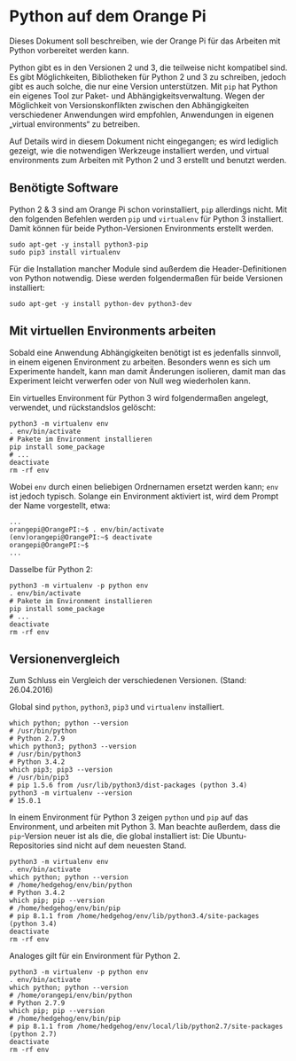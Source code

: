 # Python auf dem Orange Pi

Dieses Dokument soll beschreiben, wie der Orange Pi für das Arbeiten mit Python vorbereitet werden kann.

Python gibt es in den Versionen 2 und 3, die teilweise nicht kompatibel sind.
Es gibt Möglichkeiten, Bibliotheken für Python 2 und 3 zu schreiben, jedoch gibt es auch solche, die nur eine Version unterstützen.
Mit `pip` hat Python ein eigenes Tool zur Paket- und Abhängigkeitsverwaltung.
Wegen der Möglichkeit von Versionskonflikten zwischen den Abhängigkeiten verschiedener Anwendungen wird empfohlen, Anwendungen in eigenen „virtual environments“ zu betreiben.

Auf Details wird in diesem Dokument nicht eingegangen; es wird lediglich gezeigt, wie die notwendigen Werkzeuge installiert werden, und virtual environments zum Arbeiten mit Python 2 und 3 erstellt und benutzt werden.

## Benötigte Software

Python 2 & 3 sind am Orange Pi schon vorinstalliert, `pip` allerdings nicht.
Mit den folgenden Befehlen werden `pip` und `virtualenv` für Python 3 installiert.
Damit können für beide Python-Versionen Environments erstellt werden.

    sudo apt-get -y install python3-pip
    sudo pip3 install virtualenv

Für die Installation mancher Module sind außerdem die Header-Definitionen von Python notwendig.
Diese werden folgendermaßen für beide Versionen installiert:

    sudo apt-get -y install python-dev python3-dev

## Mit virtuellen Environments arbeiten

Sobald eine Anwendung Abhängigkeiten benötigt ist es jedenfalls sinnvoll, in einem eigenen Environment zu arbeiten.
Besonders wenn es sich um Experimente handelt, kann man damit Änderungen isolieren, damit man das Experiment leicht verwerfen oder von Null weg wiederholen kann.

Ein virtuelles Environment für Python 3 wird folgendermaßen angelegt, verwendet, und rückstandslos gelöscht:

    python3 -m virtualenv env
    . env/bin/activate
    # Pakete im Environment installieren
    pip install some_package
    # ...
    deactivate
    rm -rf env

Wobei `env` durch einen beliebigen Ordnernamen ersetzt werden kann; `env` ist jedoch typisch.
Solange ein Environment aktiviert ist, wird dem Prompt der Name vorgestellt, etwa:

    ...
    orangepi@OrangePI:~$ . env/bin/activate
    (env)orangepi@OrangePI:~$ deactivate
    orangepi@OrangePI:~$
    ...

Dasselbe für Python 2:

    python3 -m virtualenv -p python env
    . env/bin/activate
    # Pakete im Environment installieren
    pip install some_package
    # ...
    deactivate
    rm -rf env

## Versionenvergleich

Zum Schluss ein Vergleich der verschiedenen Versionen. (Stand: 26.04.2016)

Global sind `python`, `python3`, `pip3` und `virtualenv` installiert.

    which python; python --version
    # /usr/bin/python
    # Python 2.7.9
    which python3; python3 --version
    # /usr/bin/python3
    # Python 3.4.2
    which pip3; pip3 --version
    # /usr/bin/pip3
    # pip 1.5.6 from /usr/lib/python3/dist-packages (python 3.4)
    python3 -m virtualenv --version
    # 15.0.1

In einem Environment für Python 3 zeigen `python` und `pip` auf das Environment, und arbeiten mit Python 3.
Man beachte außerdem, dass die `pip`-Version neuer ist als die, die global installiert ist:
Die Ubuntu-Repositories sind nicht auf dem neuesten Stand.

    python3 -m virtualenv env
    . env/bin/activate
    which python; python --version
    # /home/hedgehog/env/bin/python
    # Python 3.4.2
    which pip; pip --version
    # /home/hedgehog/env/bin/pip
    # pip 8.1.1 from /home/hedgehog/env/lib/python3.4/site-packages (python 3.4)
    deactivate
    rm -rf env

Analoges gilt für ein Environment für Python 2.

    python3 -m virtualenv -p python env
    . env/bin/activate
    which python; python --version
    # /home/orangepi/env/bin/python
    # Python 2.7.9
    which pip; pip --version
    # /home/hedgehog/env/bin/pip
    # pip 8.1.1 from /home/hedgehog/env/local/lib/python2.7/site-packages (python 2.7)
    deactivate
    rm -rf env

